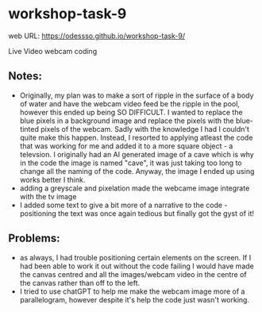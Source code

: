 # workshop-task-9

web URL: https://odessso.github.io/workshop-task-9/

Live Video webcam coding

## Notes:

- Originally, my plan was to make a sort of ripple in the surface of a body of water and have the webcam video feed be the ripple in the pool, however this ended up being SO DIFFICULT. I wanted to replace the blue pixels in a background image and replace the pixels with the blue-tinted pixels of the webcam. Sadly with the knowledge I had I couldn't quite make this happen. Instead, I resorted to applying atleast the code that was working for me and added it to a more square object - a televsion. I originally had an AI generated image of a cave which is why in the code the image is named "cave", it was just taking too long to change all the naming of the code. Anyway, the image I ended up using works better I think.
- adding a greyscale and pixelation made the webcame image integrate with the tv image
- I added some text to give a bit more of a narrative to the code - positioning the text was once again tedious but finally got the gyst of it!

## Problems:
- as always, I had trouble positioning certain elements on the screen. If I had been able to work it out without the code failing I would have made the canvas centred and all the images/webcam video in the centre of the canvas rather than off to the left.
- I tried to use chatGPT to help me make the webcam image more of a parallelogram, however despite it's help the code just wasn't working.
